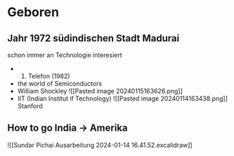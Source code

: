 # Geboren
Jahr 1972
südindischen Stadt Madurai
---
schon immer an Technologie interesiert
- 1. Telefon (1982)
- the world of Semiconductors
- William Shockley 
![[Pasted image 20240115163626.png]]
- IIT (Indian Institut if Technology)
![[Pasted image 20240114163438.png]]
Stanford

## How to go India -> Amerika

![[Sundar Pichai Ausarbeitung 2024-01-14 16.41.52.excalidraw]]


